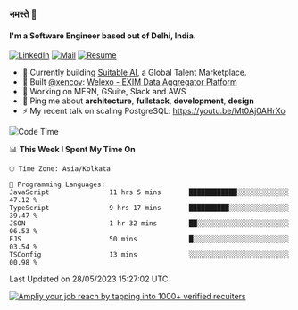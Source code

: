 ### नमस्ते 🙏

#### I'm a Software Engineer based out of Delhi, India.

[![LinkedIn](https://img.shields.io/badge/linkedin-%230077B5.svg)](https://linkedin.com/in/sambhav2612)
[![Mail](https://img.shields.io/badge/gmail-D14836)](mailto:sambhavjain2612@gmail.com)
[![Resume](https://img.shields.io/badge/resume-%23#FFFF00.svg)](https://mega.nz/file/IjA3yaoB#BFfQg1-aKva0piAd_wWs8Hf5dlnYRQ2ZkwtYwNMzBhA)

- 🏢 Currently building [Suitable AI](https://suitable.ai), a Global Talent Marketplace.
- 💅 Built [@xencov](https://github.com/xencov): [Welexo - EXIM Data Aggregator Platform](https://welexo.com)
- 🌱 Working on MERN, GSuite, Slack and AWS
- 💬 Ping me about **architecture**, **fullstack**, **development**, **design**
- ⚡️ My recent talk on scaling PostgreSQL: https://youtu.be/Mt0Aj0AHrXo

<!--START_SECTION:waka-->
![Code Time](http://img.shields.io/badge/Code%20Time-3%2C425%20hrs%207%20mins-blue)

📊 **This Week I Spent My Time On** 

```text
🕑︎ Time Zone: Asia/Kolkata

💬 Programming Languages: 
JavaScript               11 hrs 5 mins       ████████████░░░░░░░░░░░░░   47.12 % 
TypeScript               9 hrs 17 mins       ██████████░░░░░░░░░░░░░░░   39.47 % 
JSON                     1 hr 32 mins        ██░░░░░░░░░░░░░░░░░░░░░░░   06.53 % 
EJS                      50 mins             █░░░░░░░░░░░░░░░░░░░░░░░░   03.54 % 
TSConfig                 13 mins             ░░░░░░░░░░░░░░░░░░░░░░░░░   00.98 % 
```


 Last Updated on 28/05/2023 15:27:02 UTC
<!--END_SECTION:waka-->

[![Ampliy your job reach by tapping into 1000+ verified recuiters](https://user-images.githubusercontent.com/19583619/212717528-45b497fd-e886-4452-90fe-93829667bd63.png)](https://suitable.ai)

